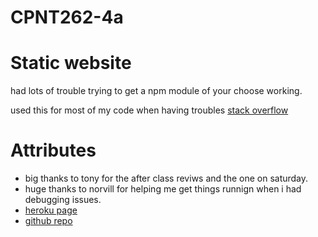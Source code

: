 # CPNT262-4a
# Static website


had lots of trouble trying to get a npm module of your choose working.

used this for most of my code when having troubles [stack overflow](https://stackoverflow.com/)



# Attributes 
* big thanks to tony for the after class reviws and the one on saturday. 
* huge thanks to norvill for helping me get things runnign when i had debugging issues. 
* [heroku page](https://cpnt2624a.herokuapp.com/)
* [github repo](https://github.com/michaelhintz16/CPNT262-4a)
